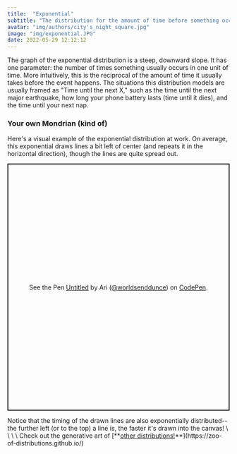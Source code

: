 ```yaml
---
title:  "Exponential"
subtitle: "The distribution for the amount of time before something occurs."
avatar: "img/authors/city's_night_square.jpg"
image: "img/exponential.JPG"
date: 2022-05-29 12:12:12
---
```

The graph of the exponential distribution is a steep, downward slope. It has one parameter: the number of times something usually occurs in one unit of time. More intuitively, this is the reciprocal of the amount of time it usually takes before the event happens. The situations this distribution models are usually framed as "Time until the next X," such as the time until the next major earthquake, how long your phone battery lasts (time until it dies), and the time until your next nap. 
### Your own Mondrian (kind of)
Here's a visual example of the exponential distribution at work. On average, this exponential draws lines a bit left of center (and repeats it in the horizontal direction), though the lines are quite spread out.
<p class="codepen" data-height="560" data-theme-id="dark" data-default-tab="result" data-slug-hash="PoQjYbZ" data-user="worldsenddunce" style="height: 560px; box-sizing: border-box; display: flex; align-items: center; justify-content: center; border: 2px solid; margin: 1em 0; padding: 1em;">
  <span>See the Pen <a href="https://codepen.io/worldsenddunce/pen/PoQjYbZ">
  Untitled</a> by Ari (<a href="https://codepen.io/worldsenddunce">@worldsenddunce</a>)
  on <a href="https://codepen.io">CodePen</a>.</span>
</p>
<script async src="https://cpwebassets.codepen.io/assets/embed/ei.js"></script>
Notice that the timing of the drawn lines are also exponentially distributed-- the further left (or to the top) a line is, the faster it's drawn into the canvas!
\
\
\
\
Check out the generative art of [**<ins>other distributions!</ins>**](https://zoo-of-distributions.github.io/)

